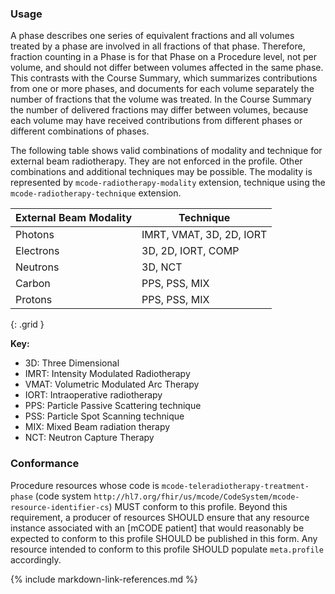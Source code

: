 
### Usage

A phase describes one series of equivalent fractions and all volumes treated by a phase are involved in all fractions of that phase. Therefore, fraction counting in a Phase is for that Phase on a Procedure level, not per volume, and should not differ between volumes affected in the same phase. This contrasts with the Course Summary, which summarizes contributions from one or more phases, and documents for each volume separately the number of fractions that the volume was treated. In the Course Summary the number of delivered fractions may differ between volumes, because each volume may have received contributions from different phases or different combinations of phases.

The following table shows valid combinations of modality and technique for external beam radiotherapy. They are not enforced in the profile. Other combinations and additional techniques may be possible. The modality is represented by `mcode-radiotherapy-modality` extension, technique using the `mcode-radiotherapy-technique` extension.

| **External Beam Modality** | **Technique** |
| ------------------- | ------------------ |
| Photons  | IMRT, VMAT, 3D, 2D, IORT |
| Electrons| 3D, 2D, IORT, COMP |
| Neutrons | 3D, NCT |
| Carbon   | PPS, PSS, MIX |
| Protons  | PPS, PSS, MIX |

{: .grid }

**Key:**

* 3D: Three Dimensional
* IMRT: Intensity Modulated Radiotherapy
* VMAT: Volumetric Modulated Arc Therapy
* IORT: Intraoperative radiotherapy
* PPS: Particle Passive Scattering technique
* PSS: Particle Spot Scanning technique
* MIX: Mixed Beam radiation therapy
* NCT: Neutron Capture Therapy

### Conformance

Procedure resources whose code is `mcode-teleradiotherapy-treatment-phase` (code system `http://hl7.org/fhir/us/mcode/CodeSystem/mcode-resource-identifier-cs`) MUST conform to this profile. Beyond this requirement, a producer of resources SHOULD ensure that any resource instance associated with an [mCODE patient] that would reasonably be expected to conform to this profile SHOULD be published in this form. Any resource intended to conform to this profile SHOULD populate `meta.profile` accordingly.

{% include markdown-link-references.md %}